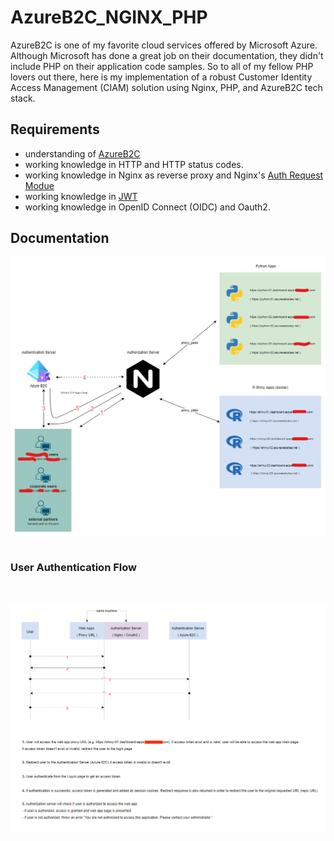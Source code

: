 # AzureB2C_NGINX_PHP
AzureB2C is one of my favorite cloud services offered by Microsoft Azure. Although Microsoft has done a great job on their documentation, they didn't include PHP on their application code samples. So to all of my fellow PHP lovers out there, here is my implementation of a robust Customer Identity Access Management (CIAM) solution using Nginx, PHP, and AzureB2C tech stack.

## Requirements
- understanding of [AzureB2C](https://docs.microsoft.com/en-us/azure/active-directory-b2c/overview)
- working knowledge in HTTP and HTTP status codes.
- working knowledge in Nginx as reverse proxy and Nginx's [Auth Request Modue](http://nginx.org/en/docs/http/ngx_http_auth_request_module.html)
- working knowledge in [JWT](https://jwt.io/introduction)
- working knowledge in OpenID Connect (OIDC) and Oauth2.

## Documentation
<img align="center" src="azure_b2c_diagram.png"/>
<br/>
<br/>

### User Authentication Flow
<br/>
<br/>
<img align="center" src="azureB2C_auth_flow.png" width="1000" />
